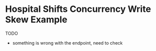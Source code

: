 # Hospital Shifts Concurrency Write Skew Example

TODO

- something is wrong with the endpoint, need to check